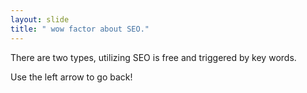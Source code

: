 ```yaml
---
layout: slide
title: " wow factor about SEO."
---
```

There are two types, utilizing SEO is free and triggered by key words.

Use the left arrow to go back!


